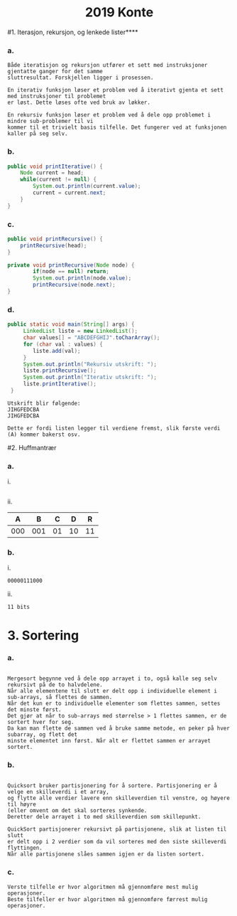<h1 align="center">2019 Konte</h1>

#1. Iterasjon, rekursjon, og lenkede lister****

### a.

    Både iteratisjon og rekursjon utfører et sett med instruksjoner gjentatte ganger for det samme
    sluttresultat. Forskjellen ligger i prosessen.

    En iterativ funksjon løser et problem ved å iterativt gjenta et sett med instruksjoner til problemet
    er løst. Dette løses ofte ved bruk av løkker.
    
    En rekursiv funksjon løser et problem ved å dele opp problemet i mindre sub-problemer til vi 
    kommer til et trivielt basis tilfelle. Det fungerer ved at funksjonen kaller på seg selv.
    
### b.

```java
public void printIterative() {
    Node current = head;
    while(current != null) {
        System.out.println(current.value);
        current = current.next;
    }
}
```
    
### c.

```java
public void printRecursive() {
    printRecursive(head);
}

private void printRecursive(Node node) {
        if(node == null) return;
        System.out.println(node.value);
        printRecursive(node.next);
}

```

### d.

```java
public static void main(String[] args) {
     LinkedList liste = new LinkedList();
     char values[] = "ABCDEFGHIJ".toCharArray();
     for (char val : values) {
        liste.add(val);
     }
     System.out.println("Rekursiv utskrift: ");
     liste.printRecursive();
     System.out.println("Iterativ utskrift: ");
     liste.printIterative();
 }

```

    Utskrift blir følgende:
    JIHGFEDCBA
    JIHGFEDCBA
    
    Dette er fordi listen legger til verdiene fremst, slik første verdi (A) kommer bakerst osv.

#2. Huffmantrær

### a.
i.
<p align="center">
    <img src="img.png" style="width: auto;" alt="">
</p>

ii.

| A   | B   | C  | D  | R  |
|-----|-----|----|----|----|
| 000 | 001 | 01 | 10 | 11 |

### b.
i.
    
    00000111000

ii.

    11 bits

# 3. Sortering

### a.

<p align="center">
    <img src="img_1.png" style="width: auto;" alt="">
</p>

    Mergesort begynne ved å dele opp arrayet i to, også kalle seg selv rekursivt på de to halvdelene.
    Når alle elementene til slutt er delt opp i individuelle element i sub-arrays, så flettes de sammen.
    Når det kun er to individuelle elementer som flettes sammen, settes det minste først.
    Det gjør at når to sub-arrays med størrelse > 1 flettes sammen, er de sortert hver for seg.
    Da kan man flette de sammen ved å bruke samme metode, en peker på hver subarray, og flett det
    minste elementet inn først. Når alt er flettet sammen er arrayet sortert.

### b.

<p align="center">
    <img src="img_2.png" style="width: auto;" alt="">
</p>

    Quicksort bruker partisjonering for å sortere. Partisjonering er å velge en skilleverdi i et array, 
    og flytte alle verdier lavere enn skilleverdien til venstre, og høyere til høyre 
    (eller omvent om det skal sorteres synkende. 
    Deretter dele arrayet i to med skilleverdien som skillepunkt. 

    QuickSort partisjonerer rekursivt på partisjonene, slik at listen til slutt
    er delt opp i 2 verdier som da vil sorteres med den siste skilleverdi flyttingen.
    Når alle partisjonene slåes sammen igjen er da listen sortert.

### c.

    Verste tilfelle er hvor algoritmen må gjennomføre mest mulig operasjoner.
    Beste tilfeller er hvor algoritmen må gjennomføre færrest mulig operasjoner.

